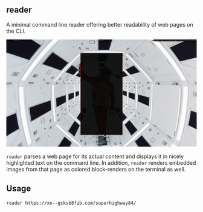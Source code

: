 reader
------

A minimal command line reader offering better readability of web pages on the
CLI.

![reader](demo.gif)

`reader` parses a web page for its actual content and displays it in nicely
highlighted text on the command line. In addition, `reader` renders embedded
images from that page as colored block-renders on the terminal as well.


## Usage

```sh
reader https://xn--gckvb8fzb.com/superhighway84/
```

